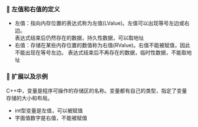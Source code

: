 ### 🐋 左值和右值的定义
- 左值：指向内存位置的表达式称为左值(LValue)。左值可以出现等号左边或右边。  
        表达式结束后仍然存在的数据，持久性数据，可以取地址
- 右值：存储在某些内存位置的数值称为右值(RValue)。右值不能被赋值，因此不能出现在等号左边。
        表达式结束后不再存在的数据，临时性数据，不能取地址
### 🐋 扩展以及示例
 C++中，变量是程序可操作的存储区的名称。变量都有自己的类型，指定了变量存储的大小和布局。
- int型变量是左值，可以被赋值
- 字面值数字是右值，不能被赋值

